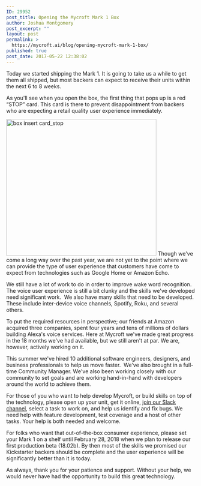 ```yaml
---
ID: 29952
post_title: Opening the Mycroft Mark 1 Box
author: Joshua Montgomery
post_excerpt: ""
layout: post
permalink: >
  https://mycroft.ai/blog/opening-mycroft-mark-1-box/
published: true
post_date: 2017-05-22 12:38:02
---
```

Today we started shipping the Mark 1. It is going to take us a while to get them all shipped, but most backers can expect to receive their units within the next 6 to 8 weeks.

As you'll see when you open the box, the first thing that pops up is a red “STOP” card. This card is there to prevent disappointment from backers who are expecting a retail quality user experience immediately.

<img class="aligncenter wp-image-29961" src="https://mycroft.ai/wp-content/uploads/2017/05/Untitled-1-1.png" alt="box insert card_stop" width="400" height="364" />
Though we've come a long way over the past year, we are not yet to the point where we can provide the type of user experience that customers have come to expect from technologies such as Google Home or Amazon Echo.

We still have a lot of work to do in order to improve wake word recognition. The voice user experience is still a bit clunky and the skills we've developed need significant work.  We also have many skills that need to be developed. These include inter-device voice channels, Spotify, Roku, and several others.

To put the required resources in perspective; our friends at Amazon acquired three companies, spent four years and tens of millions of dollars building Alexa's voice services. Here at Mycroft we've made great progress in the 18 months we've had available, but we still aren't at par. We are, however, actively working on it.

This summer we've hired 10 additional software engineers, designers, and business professionals to help us move faster.  We've also brought in a full-time Community Manager. We've also been working closely with our community to set goals and are working hand-in-hand with developers around the world to achieve them.

For those of you who want to help develop Mycroft, or build skills on top of the technology, please open up your unit, get it online, <a href="http://mycroft.ai/to/slack" target="_blank" rel="noopener noreferrer">join our Slack channel</a>, select a task to work on, and help us identify and fix bugs. We need help with feature development, test coverage and a host of other tasks. Your help is both needed and welcome.

For folks who want that out-of-the-box consumer experience, please set your Mark 1 on a shelf until February 28, 2018 when we plan to release our first production beta (18.02b). By then most of the skills we promised our Kickstarter backers should be complete and the user experience will be significantly better than it is today.

As always, thank you for your patience and support. Without your help, we would never have had the opportunity to build this great technology.